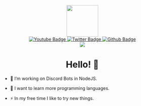 <div id="header" align="center">
  <img src="https://imgur.com/4D4Cl21.png" width="100"/>
</div>

<div id="badges" align = "center">
  <a href="https://youtube.com/c/Vali_2o">
    <img src="https://img.shields.io/badge/YouTube-red?style=for-the-badge&logo=youtube&logoColor=white" alt="Youtube Badge"/>
  </a>
  </a>
  <a href="https://twitter.com/vali_2o">
    <img src="https://img.shields.io/badge/twitter-blue?style=for-the-badge&logo=twitter&logoColor=white" alt="Twitter Badge"/>
  </a>
  <a href="https://github.com/vali2o">
    <img src="https://img.shields.io/badge/Github-grey?style=for-the-badge&logo=github&logoColor=black" alt="Github Badge"/>
  </a>
</div>

<div id ="views" align="center">
<img src="https://komarev.com/ghpvc/?username=vali2o&style=flat-square&color=blue"/>  
</div>

<h1 align="center">Hello! 👋</h1>

- :telescope: I’m working on Discord Bots in NodeJS.

- :seedling: I want to learn more programming languages.

- :zap: In my free time I like to try new things.


<!---
Vali2o/Vali2o is a ✨ special ✨ repository because its `README.md` (this file) appears on your GitHub profile.
You can click the Preview link to take a look at your changes.
--->
